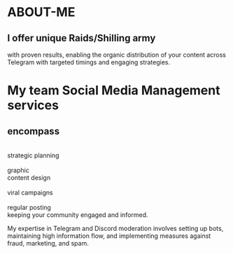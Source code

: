 # ABOUT-ME
## I offer unique Raids/Shilling army
with proven results, enabling the organic distribution of your content across Telegram with targeted timings and engaging strategies.
# My team Social Media Management services
## encompass 
<br>strategic planning</br>
<br>graphic</br>
<br->content design</br>
<br>viral campaigns</br>
<br>regular posting</br>
keeping your community engaged and informed.

My expertise in Telegram and Discord moderation involves setting up bots, maintaining high information flow, and implementing measures against fraud, marketing, and spam.

